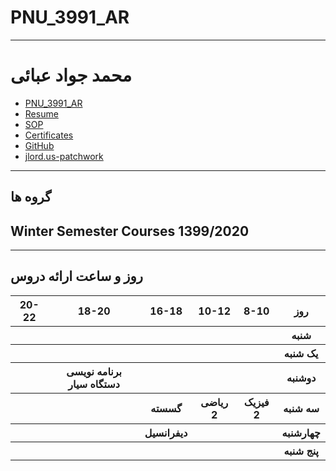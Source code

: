 # PNU_3991_AR
---------
# محمد جواد عبائی
- [PNU_3991_AR](https://github.com/javadabaei/PNU_3991_AR)
- [Resume](https://javadabaei.github.io/) 
- [SOP](https://javadabaei.github.io/SOP/)
- [Certificates](https://javadabaei.github.io/Certificates/)
- [GitHub](https://github.com/javadabaei)
- [jlord.us-patchwork](https://javadabaei.github.io/jlord-patchwork.PNG)

------------------
## گروه ها


## Winter Semester Courses 1399/2020

--------------
## روز و ساعت ارائه دروس

<table style="width:100%">
  <tr>
    <th >20-22</th>
    <th >18-20</th>
    <th >16-18</th>
    <th>10-12</th>
    <th >8-10</th>
    <th>روز</th>
  </tr>
  <tr>
    <th ></th>
    <th ></th>
    <th ></th>
    <th></th>
    <th></th>
    <th>شنبه</th>
  </tr>
   <tr>
    <th ></th>
    <th ></th>
    <th></th>
    <th></th>
    <th ></th>
    <th>یک شنبه</th>
  </tr>
   <tr>
     <th ></th>
     <th >برنامه نویسی دستگاه سیار</th>
     <th></th>
     <th></th>
    <th ></th>   
    <th>دوشنبه</th>
  </tr>
   <tr>
    <th ></th>
    <th ></th>
    <th>گسسته</th>
    <th>ریاضی 2</th>
    <th >فیزیک 2</th>
    <th>سه شنبه</th>
  </tr>
   <tr>
    <th ></th>
    <th ></th>
    <th>دیفرانسیل</th>
    <th></th>
     <th ></th>
    <th>چهارشنبه</th>
  </tr>
   <tr>
    <th ></th>
     <th ></th>
     <th ></th>
     <th></th>
    <th></th>
    <th>پنج شنبه</th>
  </tr>
</table>
